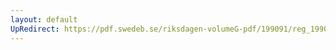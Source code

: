 ```yaml
---
layout: default
UpRedirect: https://pdf.swedeb.se/riksdagen-volumeG-pdf/199091/reg_199091_JoU/reg_199091_JoU_0013.pdf
---
```


